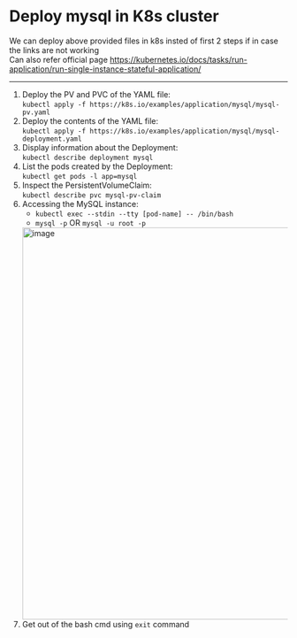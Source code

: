 # Deploy mysql in K8s cluster

We can deploy above provided files in k8s insted of first 2 steps if in case the links are not working <br/>
Can also refer official page https://kubernetes.io/docs/tasks/run-application/run-single-instance-stateful-application/ <hr>

1. Deploy the PV and PVC of the YAML file: <br/> `kubectl apply -f https://k8s.io/examples/application/mysql/mysql-pv.yaml`
2. Deploy the contents of the YAML file: <br/> `kubectl apply -f https://k8s.io/examples/application/mysql/mysql-deployment.yaml`
3. Display information about the Deployment: <br/> `kubectl describe deployment mysql`
4. List the pods created by the Deployment: <br/> `kubectl get pods -l app=mysql`
5. Inspect the PersistentVolumeClaim: <br/> `kubectl describe pvc mysql-pv-claim`
6. Accessing the MySQL instance: 
    - `kubectl exec --stdin --tty [pod-name] -- /bin/bash`
    - `mysql -p` OR `mysql -u root -p`
    <img width="709" alt="image" src="https://user-images.githubusercontent.com/53873995/222078387-4b5e11ec-b226-4cf4-85a2-53d78de24c05.png">
7. Get out of the bash cmd using `exit` command
